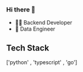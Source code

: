 ### Hi there 👋

- 👨‍💼 Backend Developer
- 📃 Data Engineer

## Tech Stack
['python' ,  'typescript' ,  'go']

